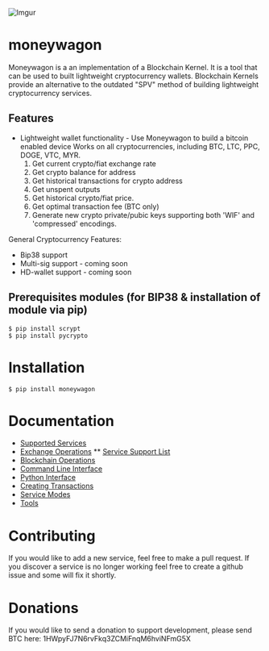 ![Imgur](http://i.imgur.com/kLJqwqs.png)

# moneywagon


Moneywagon is a an implementation of a Blockchain Kernel. It is a tool that can be used
to built lightweight cryptocurrency wallets. Blockchain Kernels provide an
alternative to the outdated "SPV" method of building lightweight cryptocurrency
services.


## Features
* Lightweight wallet functionality - Use Moneywagon to build a bitcoin enabled device
Works on all cryptocurrencies, including BTC, LTC, PPC, DOGE, VTC, MYR.
    1. Get current crypto/fiat exchange rate
    2. Get crypto balance for address
    3. Get historical transactions for crypto address
    4. Get unspent outputs
    5. Get historical crypto/fiat price.
    6. Get optimal transaction fee (BTC only)
    7. Generate new crypto private/pubic keys supporting both 'WIF' and 'compressed' encodings.

General Cryptocurrency Features:
* Bip38 support
* Multi-sig support - coming soon
* HD-wallet support - coming soon

##  Prerequisites modules (for BIP38 & installation of module via pip)

```
$ pip install scrypt
$ pip install pycrypto
```

# Installation

```
$ pip install moneywagon
```

# Documentation

* [Supported Services](https://github.com/priestc/moneywagon/wiki/Supported-Services)
* [Exchange Operations](https://github.com/priestc/moneywagon/wiki/Exchange-Operations)
** [Service Support List](https://github.com/priestc/moneywagon/wiki/Exchange-Service-Support-Table)
* [Blockchain Operations](https://github.com/priestc/moneywagon/wiki/Blockchain-Operations)
* [Command Line Interface](https://github.com/priestc/moneywagon/wiki/Command-Line-Interface)
* [Python Interface](https://github.com/priestc/moneywagon/wiki/Python-Interface)
* [Creating Transactions](https://github.com/priestc/moneywagon/wiki/Creating-Transactions)
* [Service Modes](https://github.com/priestc/moneywagon/wiki/Service-Modes)
* [Tools](https://github.com/priestc/moneywagon/wiki/Tools)


# Contributing


If you would like to add a new service, feel free to make a pull request.
If you discover a service is no longer working feel free to create a github issue and some will fix it shortly.


# Donations


If you would like to send a donation to support development, please send BTC here: 1HWpyFJ7N6rvFkq3ZCMiFnqM6hviNFmG5X
